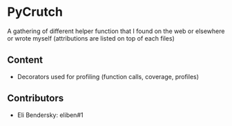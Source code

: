 PyCrutch
========

A gathering of different helper function that I found on the web or elsewhere 
or wrote myself (attributions are listed on top of each files)

Content
-------

*   Decorators used for profiling (function calls, coverage, profiles)

Contributors
------------

*   Eli Bendersky: eliben#1